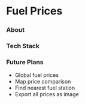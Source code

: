 # Fuel Prices

### About

### Tech Stack

### Future Plans
- Global fuel prices
- Map price comparison
- Find nearest fuel station
- Export all prices as image